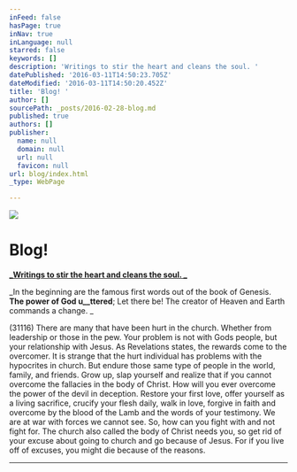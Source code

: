 ```yaml
---
inFeed: false
hasPage: true
inNav: true
inLanguage: null
starred: false
keywords: []
description: 'Writings to stir the heart and cleans the soul. '
datePublished: '2016-03-11T14:50:23.705Z'
dateModified: '2016-03-11T14:50:20.452Z'
title: 'Blog! '
author: []
sourcePath: _posts/2016-02-28-blog.md
published: true
authors: []
publisher:
  name: null
  domain: null
  url: null
  favicon: null
url: blog/index.html
_type: WebPage

---
```

![](https://the-grid-user-content.s3-us-west-2.amazonaws.com/dc3104bf-3f43-4f93-91e3-8515000c5a23.jpg)

# Blog! 

[**_Writings to stir the heart and cleans the soul. _**][0]

_In the beginning are the famous first words out of the book of Genesis. __The power of God u__ttered__; Let there be! The creator of Heaven and Earth commands a change. _

(31116)  There are many that have been hurt in the church. Whether from leadership or those in the pew. Your problem is not with Gods people, but your relationship with Jesus. As Revelations states, the rewards come to the overcomer. It is strange that the hurt individual has problems with the hypocrites in church. But endure those same type of people in the world, family, and friends. Grow up, slap yourself and realize that if you cannot overcome the fallacies in the body of Christ. How will you ever overcome the power of the devil in deception. Restore your first love, offer yourself as a living sacrifice, crucify your flesh daily, walk in love, forgive in faith and overcome by the blood of the Lamb and the words of your testimony. We are at war with forces we cannot see. So, how can you fight with and not fight for. The church also called the body of Christ needs you, so get rid of your excuse about going to church and go because of Jesus. For if you live off of excuses, you might die because of the reasons. 

****

[0]: null